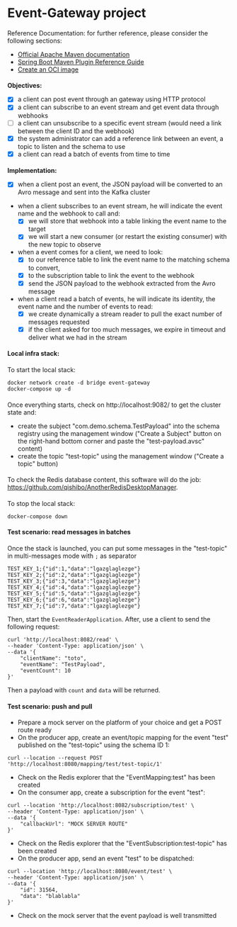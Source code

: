 # Event-Gateway project
####
Reference Documentation: for further reference, please consider the following sections:
* [Official Apache Maven documentation](https://maven.apache.org/guides/index.html)
* [Spring Boot Maven Plugin Reference Guide](https://docs.spring.io/spring-boot/docs/3.2.5/maven-plugin/reference/html/)
* [Create an OCI image](https://docs.spring.io/spring-boot/docs/3.2.5/maven-plugin/reference/html/#build-image)
####
**Objectives:**
- [x] a client can post event through an gateway using HTTP protocol
- [x] a client can subscribe to an event stream and get event data through webhooks
- [ ] a client can unsubscribe to a specific event stream (would need a link between the client ID and the webhook)
- [x] the system administrator can add a reference link between an event, a topic to listen and the schema to use
- [x] a client can read a batch of events from time to time
####
**Implementation:**
- [x] when a client post an event, the JSON payload will be converted to an Avro message and sent into the Kafka cluster
- when a client subscribes to an event stream, he will indicate the event name and the webhook to call and:
  - [x] we will store that webhook into a table linking the event name to the target
  - [x] we will start a new consumer (or restart the existing consumer) with the new topic to observe
- when a event comes for a client, we need to look:
  - [x] to our reference table to link the event name to the matching schema to convert,
  - [x] to the subscription table to link the event to the webhook
  - [x] send the JSON payload to the webhook extracted from the Avro message
- when a client read a batch of events, he will indicate its identity, the event name and the number of events to read:
  - [x] we create dynamically a stream reader to pull the exact number of messages requested
  - [x] if the client asked for too much messages, we expire in timeout and deliver what we had in the stream
####
**Local infra stack:**
####
To start the local stack:
```
docker network create -d bridge event-gateway
docker-compose up -d
```
####
Once everything starts, check on http://localhost:9082/ to get the cluster state and:
- create the subject "com.demo.schema.TestPayload" into the schema registry using the management window ("Create a Subject" button on the right-hand bottom corner and paste the "test-payload.avsc" content)
- create the topic "test-topic" using the management window ("Create a topic" button)
####
To check the Redis database content, this software will do the job: https://github.com/qishibo/AnotherRedisDesktopManager.
####
To stop the local stack:
```
docker-compose down
```
####
**Test scenario: read messages in batches**
####
Once the stack is launched, you can put some messages in the "test-topic" in multi-messages mode with `;` as separator
```
TEST_KEY_1;{"id":1,"data":"lgazglaglezge"}
TEST_KEY_2;{"id":2,"data":"lgazglaglezge"}
TEST_KEY_3;{"id":3,"data":"lgazglaglezge"}
TEST_KEY_4;{"id":4,"data":"lgazglaglezge"}
TEST_KEY_5;{"id":5,"data":"lgazglaglezge"}
TEST_KEY_6;{"id":6,"data":"lgazglaglezge"}
TEST_KEY_7;{"id":7,"data":"lgazglaglezge"}
```
Then, start the `EventReaderApplication`.
After, use a client to send the following request:
```
curl 'http://localhost:8082/read' \
--header 'Content-Type: application/json' \
--data '{
    "clientName": "toto",
    "eventName": "TestPayload",
    "eventCount": 10
}'
```
Then a payload with `count` and `data` will be returned.
####
####
**Test scenario: push and pull**
####
- Prepare a mock server on the platform of your choice and get a POST route ready
- On the producer app, create an event/topic mapping for the event "test" published on the "test-topic" using the schema ID 1:
```
curl --location --request POST 'http://localhost:8080/mapping/test/test-topic/1'
```
- Check on the Redis explorer that the "EventMapping:test" has been created
- On the consumer app, create a subscription for the event "test":
```
curl --location 'http://localhost:8082/subscription/test' \
--header 'Content-Type: application/json' \
--data '{
    "callbackUrl": "MOCK SERVER ROUTE"
}'
```
- Check on the Redis explorer that the "EventSubscription:test-topic" has been created
- On the producer app, send an event "test" to be dispatched:
```
curl --location 'http://localhost:8080/event/test' \
--header 'Content-Type: application/json' \
--data '{
    "id": 31564,
    "data": "blablabla"
}'
```
- Check on the mock server that the event payload is well transmitted